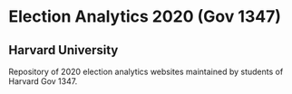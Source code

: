 # Election Analytics 2020 (Gov 1347)
## Harvard University 

Repository of 2020 election analytics websites maintained by students of Harvard Gov 1347.
